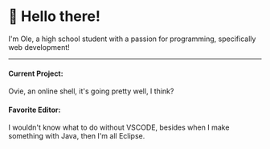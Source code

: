 # 👋 Hello there!

I'm Ole, a high school student with a passion for programming, specifically web development!
<hr>

<h4>Current Project:</h4>
Ovie, an online shell, it's going pretty well, I think?

<h4>Favorite Editor:</h4>
I wouldn't know what to do without VSCODE, besides when I make something with Java, then I'm all Eclipse.

